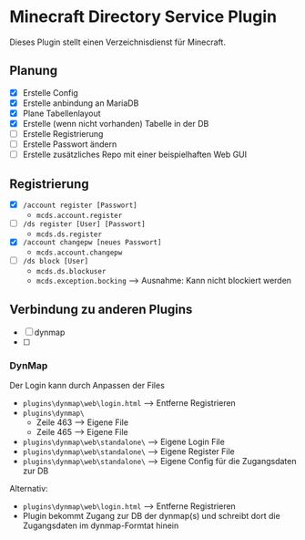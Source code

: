 # Minecraft Directory Service Plugin

Dieses Plugin stellt einen Verzeichnisdienst für Minecraft.

## Planung

- [X] Erstelle Config
- [X] Erstelle anbindung an MariaDB
- [X] Plane Tabellenlayout
- [X] Erstelle (wenn nicht vorhanden) Tabelle in der DB
- [ ] Erstelle Registrierung
- [ ] Erstelle Passwort ändern
- [ ] Erstelle zusätzliches Repo mit einer beispielhaften Web GUI

## Registrierung
- [X] `/account register [Passwort]`
  - `mcds.account.register`
- [ ] `/ds register [User] [Passwort]`
  - `mcds.ds.register`
- [X] `/account changepw [neues Passwort]`
  - `mcds.account.changepw`
- [ ] `/ds block [User]`
  - `mcds.ds.blockuser`
  - `mcds.exception.bocking` --> Ausnahme: Kann nicht blockiert werden

## Verbindung zu anderen Plugins

- [ ] dynmap
- [ ] 

### DynMap
Der Login kann durch Anpassen der Files

- `plugins\dynmap\web\login.html` --> Entferne Registrieren
- `plugins\dynmap\`
  - Zeile 463 --> Eigene File
  - Zeile 465 --> Eigene File
- `plugins\dynmap\web\standalone\` --> Eigene Login File
- `plugins\dynmap\web\standalone\` --> Eigene Register File
- `plugins\dynmap\web\standalone\` --> Eigene Config für die Zugangsdaten zur DB

Alternativ:

- `plugins\dynmap\web\login.html` --> Entferne Registrieren
- Plugin bekommt Zugang zur DB der dynmap(s) und schreibt dort die Zugangsdaten im dynmap-Formtat hinein